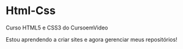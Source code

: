 # Html-Css
 Curso HTML5 e CSS3 do CursoemVideo

 Estou aprendendo a criar sites e agora gerenciar meus repositórios!
